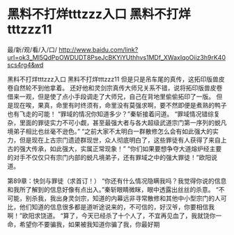 # 黑料不打烊tttzzz入口 黑料不打烊tttzzz11

最/新/观/看/入/口/ http://www.baidu.com/link?url=ok3_Ml5QdPpOWDUDT8PseJcBKYiYUthhvs1MDf_XWaxIqoOiiz3h9rK40scs4rg4&wd

黑料不打烊tttzzz入口 黑料不打烊tttzzz11
但是只是吊车尾的真传，这拓印版兽皮卷自然轮不到他拿着。
    还好他和灵剑宗真传大师兄关系不错，说将拓印版兽皮卷借来一观，但是使了点小手段调走了大师兄，自己在背地里偷偷拓印了一版。
    但是现在唉，果真，命里有时终须有，命里没有莫强求啊，要不然即便是煮熟的鸭子也有飞走的可能！
    “罪域的情况你知道多少？”秦斩接着问道。
    “罪域情况错综复杂，里面的罪徒实力不可小觑，甚至最强大者与各大超级武道宗门第一序列的蜕凡境弟子相比也丝毫不逊色。”
    “之前大家不太明白一群散修怎么会有如此强大的实力，但是现在上古宗门遗迹群现世，众人彻底明白了，这些罪徒有人获得了来自上古的强大传承，如此强大，实属正常现象！”
    “你们如果要想争夺大道熔炉经主要的对手不仅仅只有宗门内部的蜕凡境弟子，还有罪域之中的强大罪徒！”欧阳说道。

第89章：快剑与罪徒（求首订！）
    “你还有什么情况隐瞒我吗？我觉得你说的信息和我所了解到的信息好像有点出入。”秦斩眼睛微眯，眼中透露出丝丝的杀意。
    “不可能，别杀我，我出身灵剑宗，知道的内幕远非寻常散修和其他中小型宗门的人可比，他们知道的信息很多都是道听途说来的，不可信的，好汉爷，你要相信我啊！”欧阳求饶道。
    “算了，今天已经杀了十个人了，不宜再见血了，我就饶你一命，希望你不要骗我，如果被我知道你骗了我，你最好期
